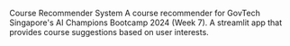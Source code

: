 Course Recommender System
A course recommender for GovTech Singapore's AI Champions Bootcamp 2024 (Week 7). 
A streamlit app that provides course suggestions based on user interests.

